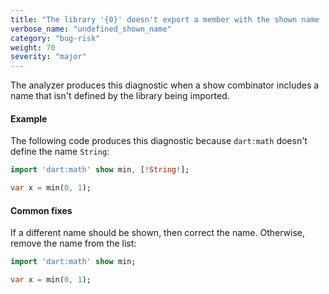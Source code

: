 ```yaml
---
title: "The library '{0}' doesn't export a member with the shown name '{1}'."
verbose_name: "undefined_shown_name"
category: "bug-risk"
weight: 70
severity: "major"
---
```

The analyzer produces this diagnostic when a show combinator includes a
name that isn't defined by the library being imported.

#### Example

The following code produces this diagnostic because `dart:math` doesn't
define the name `String`:

```dart
import 'dart:math' show min, [!String!];

var x = min(0, 1);
```

#### Common fixes

If a different name should be shown, then correct the name. Otherwise,
remove the name from the list:

```dart
import 'dart:math' show min;

var x = min(0, 1);
```

